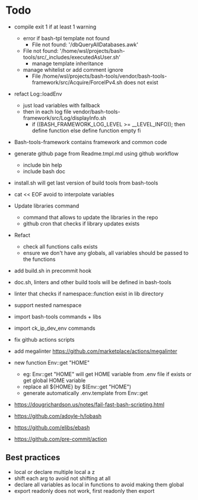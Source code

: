 # Todo

- compile exit 1 if at least 1 warning
  - error if bash-tpl template not found
    - File not found: '/dbQueryAllDatabases.awk'
  - File not found:
    '/home/wsl/projects/bash-tools/src/\_includes/executedAsUser.sh'
    - manage template inheritance
  - manage whitelist or add comment ignore
    - File
      /home/wsl/projects/bash-tools/vendor/bash-tools-framework/src/Acquire/ForceIPv4.sh
      does not exist
- refact Log::loadEnv
  - just load variables with fallback
  - then in each log file vendor/bash-tools-framework/src/Log/displayInfo.sh
    - if ((BASH_FRAMEWORK_LOG_LEVEL >= \_\_LEVEL_INFO)); then define function
      else define function empty fi
- Bash-tools-framework contains framework and common code

- generate github page from Readme.tmpl.md using github workflow
  - include bin help
  - include bash doc
- install.sh will get last version of build tools from bash-tools
- cat << EOF avoid to interpolate variables
- Update libraries command

  - command that allows to update the libraries in the repo
  - github cron that checks if library updates exists

- Refact
  - check all functions calls exists
  - ensure we don't have any globals, all variables should be passed to the
    functions
- add build.sh in precommit hook
- doc.sh, linters and other build tools will be defined in bash-tools
- linter that checks if namespace::function exist in lib directory
- support nested namespace
- import bash-tools commands + libs
- import ck_ip_dev_env commands
- fix github actions scripts
- add megalinter <https://github.com/marketplace/actions/megalinter>
- new function Env::get "HOME"
  - eg: Env::get "HOME" will get HOME variable from .env file if exists or get
    global HOME variable
  - replace all ${HOME} by $(Env::get "HOME")
  - generate automatically .env.template from Env::get
- <https://dougrichardson.us/notes/fail-fast-bash-scripting.html>
- <https://github.com/adoyle-h/lobash>
- <https://github.com/elibs/ebash>
- <https://github.com/pre-commit/action>

## Best practices

- local or declare multiple local a z
- shift each arg to avoid not shifting at all
- declare all variables as local in functions to avoid making them global
- export readonly does not work, first readonly then export
